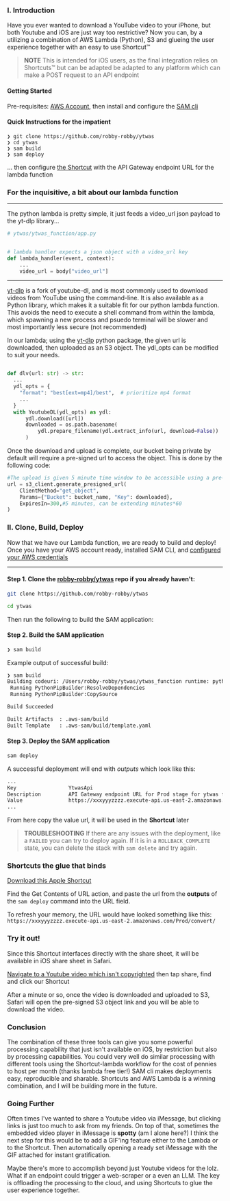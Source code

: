 ### I. Introduction

Have you ever wanted to download a YouTube video to your iPhone, but both Youtube and iOS are just way too restrictive? Now you can, by a utilizing a combination of AWS Lambda (Python), S3 and glueing the user experience together with an easy to use Shortcut™

> **NOTE** This is intended for iOS users, as the final integration relies on Shortcuts™ but can be adapted be adapted to any platform which can make a POST request to an API endpoint

#### Getting Started

Pre-requisites: [AWS Account](https://docs.aws.amazon.com/serverless-application-model/latest/developerguide/prerequisites.html#prerequisites-sign-up), then install and configure the [SAM cli](http://https://docs.aws.amazon.com/serverless-application-model/latest/developerguide/install-sam-cli.html)

#### Quick Instructions for the impatient

```
❯ git clone https://github.com/robby-robby/ytwas
❯ cd ytwas
❯ sam build
❯ sam deploy
```

... then configure [the Shortcut](#shortcuts-the-glue-that-binds) with the API Gateway endpoint URL for the lambda function

### For the inquisitive, a bit about our lambda function

---

The python lambda is pretty simple, it just feeds a video_url json payload to the yt-dlp library...

```python
# ytwas/ytwas_function/app.py


# lambda handler expects a json object with a video_url key
def lambda_handler(event, context):
    ...
    video_url = body["video_url"]

```

---

[yt-dlp](https://github.com/yt-dlp/yt-dlp) is a fork of youtube-dl, and is most commonly used to download videos from YouTube using the command-line. It is also available as a Python library, which makes it a suitable fit for our python lambda function. This avoids the need to execute a shell command from within the lambda, which spawning a new process and psuedo terminal will be slower and most importantly less secure (not recommended)

In our lambda; using the [yt-dlp](https://github.com/yt-dlp/yt-dlp) python package, the given url is downloaded, then uploaded as an S3 object. The ydl_opts can be modified to suit your needs.

```python

def dlv(url: str) -> str:
  ...
  ydl_opts = {
    "format": "best[ext=mp4]/best",  # prioritize mp4 format
    ...
  }
  with YoutubeDL(ydl_opts) as ydl:
      ydl.download([url])
      downloaded = os.path.basename(
          ydl.prepare_filename(ydl.extract_info(url, download=False))
      )
```

Once the download and upload is complete, our bucket being private by default will require a pre-signed url to access the object. This is done by the following code:

```python
#The upload is given 5 minute time window to be accessible using a pre-signed url.
url = s3_client.generate_presigned_url(
    ClientMethod="get_object",
    Params={"Bucket": bucket_name, "Key": downloaded},
    ExpiresIn=300,#5 minutes, can be extending minutes*60
)
```

### II. Clone, Build, Deploy

Now that we have our Lambda function, we are ready to build and deploy! Once you have your AWS account ready, installed SAM CLI, and [configured your AWS credentials](https://docs.aws.amazon.com/general/latest/gr/aws-security-credentials.html)

---

#### Step 1. Clone the [**robby-robby/ytwas**](https://github.com/robby-robby/ytwas) repo if you already haven't:

```bash
git clone https://github.com/robby-robby/ytwas
```

```bash
cd ytwas
```

Then run the following to build the SAM application:

#### Step 2. Build the SAM application

```bash
❯ sam build
```

Example output of successful build:

```sh
❯ sam build
Building codeuri: /Users/robby-robby/ytwas/ytwas_function runtime: python3.11 metadata: {} architecture: x86_64 functions: YtwasFunction
 Running PythonPipBuilder:ResolveDependencies
 Running PythonPipBuilder:CopySource

Build Succeeded

Built Artifacts  : .aws-sam/build
Built Template   : .aws-sam/build/template.yaml

```

#### Step 3. Deploy the SAM application

```bash
sam deploy
```

A successful deployment will end with _outputs_ which look like this:

```sh
...
Key                 YtwasApi
Description         API Gateway endpoint URL for Prod stage for ytwas function
Value               https://xxxyyyzzzz.execute-api.us-east-2.amazonaws.com/Prod/convert/
...
```

From here copy the value url, it will be used in the **Shortcut** later

> **TROUBLESHOOTING** If there are any issues with the deployment, like a `FAILED` you can try to deploy again. If it is in a `ROLLBACK_COMPLETE` state, you can delete the stack with `sam delete` and try again.

### Shortcuts the glue that binds

[Download this Apple Shortcut](https://www.icloud.com/shortcuts/1c0b540c829044d48cfcff6894cd6811)

Find the Get Contents of URL action, and paste the url from the **outputs** of the `sam deploy` command into the URL field.

To refresh your memory, the URL would have looked something like this: `https://xxxyyyzzzz.execute-api.us-east-2.amazonaws.com/Prod/convert/`

### Try it out!

Since this Shortcut interfaces directly with the share sheet, it will be available in iOS share sheet in Safari.

[Navigate to a Youtube video which isn't copyrighted](https://www.youtube.com/watch?v=BBgghnQF6E4) then tap share, find and click our Shortcut

After a minute or so, once the video is downloaded and uploaded to S3, Safari will open the pre-signed S3 object link and you will be able to download the video.

### Conclusion

The combination of these three tools can give you some powerful processing capability that just isn't available on iOS, by restriction but also by processing capabilities. You could very well do similar processing with different tools using the Shortcut-lambda workflow for the cost of pennies to host per month (thanks lambda free tier!) SAM cli makes deployments easy, reproducible and sharable. Shortcuts and AWS Lambda is a winning combination, and I will be building more in the future.

### Going Further

Often times I've wanted to share a Youtube video via iMessage, but clicking links is just too much to ask from my friends. On top of that, sometimes the embedded video player in iMessage is **spotty** (am I alone here?) I think the next step for this would be to add a GIF'ing feature either to the Lambda or to the Shortcut. Then automatically opening a ready set iMessage with the GIF attached for instant gratification.

Maybe there's more to accomplish beyond just Youtube videos for the lolz. What if an endpoint could trigger a web-scraper or a even an LLM. The key is offloading the processing to the cloud, and using Shortcuts to glue the user experience together.

